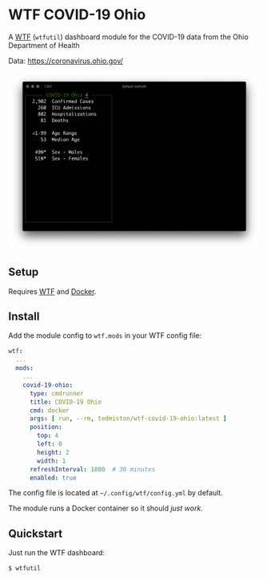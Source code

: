 # WTF COVID-19 Ohio

A [WTF](https://wtfutil.com/) (`wtfutil`) dashboard module for the COVID-19 data from the Ohio Department of Health

Data: https://coronavirus.ohio.gov/

![](screenshot.png)

## Setup

Requires [WTF](https://github.com/wtfutil/wtf) and [Docker](https://www.docker.com/).

## Install

Add the module config to `wtf.mods` in your WTF config file:

```yaml
wtf:
  ...
  mods:
    ...
    covid-19-ohio:
      type: cmdrunner
      title: COVID-19 Ohio
      cmd: docker
      args: [ run, --rm, tedmiston/wtf-covid-19-ohio:latest ]
      position:
        top: 4
        left: 0
        height: 2
        width: 1
      refreshInterval: 1800  # 30 minutes
      enabled: true
```

The config file is located at `~/.config/wtf/config.yml` by default.

The module runs a Docker container so it should *just work*.

## Quickstart

Just run the WTF dashboard:

```shell
$ wtfutil
```
